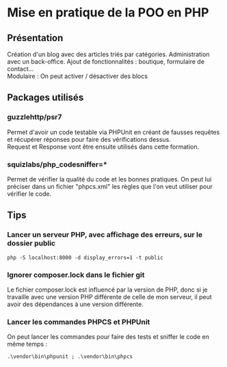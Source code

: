 # Mise en pratique de la POO en PHP
## Présentation
Création d'un blog avec des articles triés par catégories. Administration avec un back-office. Ajout de fonctionnalités : boutique, formulaire de contact...
<br>
Modulaire : On peut activer / désactiver des blocs

## Packages utilisés
### guzzlehttp/psr7
Permet d'avoir un code testable via PHPUnit en créant de fausses requêtes et récupérer réponses pour faire des vérifications dessus.
<br>
Request et Response vont être ensuite utilisés dans cette formation.

### squizlabs/php_codesniffer=*
Permet de vérifier la qualité du code et les bonnes pratiques. On peut lui préciser dans un fichier "phpcs.xml" les règles que l'on veut utiliser pour vérifier le code.

## Tips
### Lancer un serveur PHP, avec affichage des erreurs, sur le dossier public
```
php -S localhost:8000 -d display_errors=1 -t public
```

### Ignorer composer.lock dans le fichier git
Le fichier composer.lock est influencé par la version de PHP, donc si je travaille avec une version PHP différente de celle de mon serveur, il peut avoir des dépendances à une version différente.

### Lancer les commandes PHPCS et PHPUnit
On peut lancer les commandes pour faire des tests et sniffer le code en même temps :
```
.\vendor\bin\phpunit ; .\vendor\bin\phpcs
```